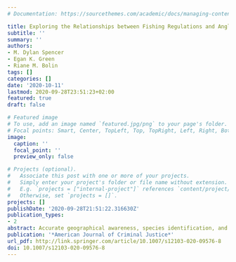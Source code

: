 ```yaml
---
# Documentation: https://sourcethemes.com/academic/docs/managing-content/

title: Exploring the Relationships between Fishing Regulations and Angler Compliance in Virginia
subtitle: ''
summary: ''
authors:
- M. Dylan Spencer
- Egan K. Green
- Riane M. Bolin
tags: []
categories: []
date: '2020-10-11'
lastmod: 2020-09-28T23:51:23+02:00
featured: true
draft: false

# Featured image
# To use, add an image named `featured.jpg/png` to your page's folder.
# Focal points: Smart, Center, TopLeft, Top, TopRight, Left, Right, BottomLeft, Bottom, BottomRight.
image:
  caption: ''
  focal_point: ''
  preview_only: false

# Projects (optional).
#   Associate this post with one or more of your projects.
#   Simply enter your project's folder or file name without extension.
#   E.g. `projects = ["internal-project"]` references `content/project/deep-learning/index.md`.
#   Otherwise, set `projects = []`.
projects: []
publishDate: '2020-09-28T21:51:22.316630Z'
publication_types:
- 2
abstract: Accurate geographical awareness, species identification, and recognition of seasonal legal variations are typical constructs of fishing regulations. The combination of these factors makes understanding regulations a challenge, thus, making it difficult for anglers to abide by the law. The purpose of this exploratory study was to examine the relationship between angler fishing specialization, knowledge of fishing regulations, and compliance on two popular waterways in Virginia. An online survey was used to collect data from a sample of 326 licensed Virginia anglers. Two hypotheses were tested based on the regulatory knowledge of the anglers, their fishing specialization, and the likelihood they would comply with fishing regulations. Contrary to the hypothesized relationship, it was found that more specialized anglers had less regulatory knowledge. However, support was found between regulatory knowledge and angler likelihood of compliance. Limitations of this study, future research, and policy implications are also discussed. 
publication: '*American Journal of Criminal Justice*'
url_pdf: http://link.springer.com/article/10.1007/s12103-020-09576-8
doi: 10.1007/s12103-020-09576-8
---
```

